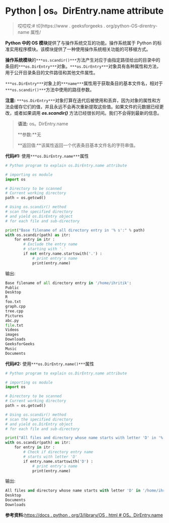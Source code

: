 # Python | os。DirEntry.name attribute

> 哎哎哎:# t0]https://www . geeksforgeeks . org/python-OS-direntry-name 属性/

**Python 中的 OS 模块**提供了与操作系统交互的功能。操作系统属于 Python 的标准实用程序模块。该模块提供了一种使用操作系统相关功能的可移植方式。

**操作系统模块**的`***os.scandir()***`方法产生对应于由指定路径给出的目录中的条目的`***os.DirEntry***`对象。`***os.DirEntry***`对象具有各种属性和方法，用于公开目录条目的文件路径和其他文件属性。

`***os.DirEntry***`对象上的`***name***`属性用于获取条目的基本文件名，相对于`***os.scandir()***`方法中使用的路径参数。

**注意:** `***os.DirEntry***`对象打算在迭代后被使用和丢弃，因为对象的属性和方法会缓存它们的值，并且永远不会再次重新提取这些值。如果文件的元数据已经更改，或者如果调用 ***os.scandir()*** 方法已经很长时间。我们不会得到最新的信息。

> **语法:** os。DirEntry.name
> 
> **参数:**无
> 
> **返回值:**该属性返回一个代表条目基本文件名的字符串值。

**代码#1:** 使用`***os.DirEntry.name***`属性

```py
# Python program to explain os.DirEntry.name attribute 

# importing os module  
import os

# Directory to be scanned
# Current working directory
path = os.getcwd()

# Using os.scandir() method
# scan the specified directory
# and yield os.DirEntry object
# for each file and sub-directory

print("Base filename of all directory entry in '% s':" % path) 
with os.scandir(path) as itr:
    for entry in itr :
        # Exclude the entry name
        # starting with '.'  
        if not entry.name.startswith('.') :
            # print entry's name 
            print(entry.name)
```

输出:

```py
Base filename of all directory entry in '/home/ihritik':
Public 
Desktop
R
foo.txt
graph.cpp
tree.cpp
Pictures
abc.py
file.txt
Videos
images
Downloads 
GeeksforGeeks
Music  
Documents

```

**代码#2:** 使用`***os.DirEntry.name()***`属性

```py
# Python program to explain os.DirEntry.name attribute 

# importing os module  
import os

# Directory to be scanned
# Current working directory
path = os.getcwd()

# Using os.scandir() method
# scan the specified directory
# and yield os.DirEntry object
# for each file and sub-directory

print("All files and directory whose name starts with letter 'D' in '% s'" % path) 
with os.scandir(path) as itr:
    for entry in itr :
        # Check if directory entry name
        # starts with letter 'D'
        if entry.name.startswith('D') :
            # print entry's name 
            print(entry.name)
```

输出:

```py
All files and directory whose name starts with letter 'D' in '/home/ihritik':
Desktop
Documents
Downloads

```

**参考资料:**[https://docs . python . org/3/library/OS . html # OS。DirEntry.name](https://docs.python.org/3/library/os.html#os.DirEntry.name)